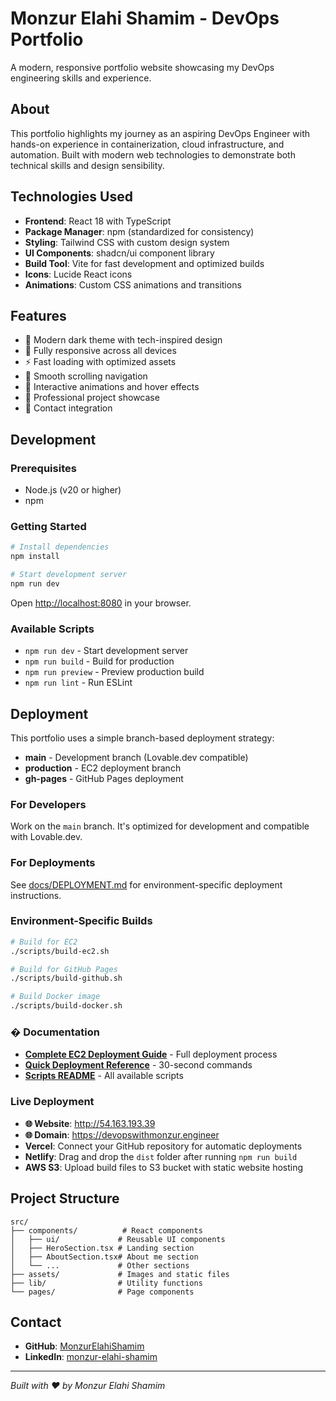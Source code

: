 # Monzur Elahi Shamim - DevOps Portfolio

A modern, responsive portfolio website showcasing my DevOps engineering skills and experience.

## About

This portfolio highlights my journey as an aspiring DevOps Engineer with hands-on experience in containerization, cloud infrastructure, and automation. Built with modern web technologies to demonstrate both technical skills and design sensibility.

## Technologies Used

- **Frontend**: React 18 with TypeScript
- **Package Manager**: npm (standardized for consistency)
- **Styling**: Tailwind CSS with custom design system
- **UI Components**: shadcn/ui component library
- **Build Tool**: Vite for fast development and optimized builds
- **Icons**: Lucide React icons
- **Animations**: Custom CSS animations and transitions

## Features

- 🎨 Modern dark theme with tech-inspired design
- 📱 Fully responsive across all devices
- ⚡ Fast loading with optimized assets
- 🎯 Smooth scrolling navigation
- 💫 Interactive animations and hover effects
- 🔧 Professional project showcase
- 📧 Contact integration

## Development

### Prerequisites

- Node.js (v20 or higher)
- npm

### Getting Started

```bash
# Install dependencies
npm install

# Start development server
npm run dev
```

Open [http://localhost:8080](http://localhost:8080) in your browser.

### Available Scripts

- `npm run dev` - Start development server
- `npm run build` - Build for production
- `npm run preview` - Preview production build  
- `npm run lint` - Run ESLint

## Deployment

This portfolio uses a simple branch-based deployment strategy:

- **main** - Development branch (Lovable.dev compatible)
- **production** - EC2 deployment branch  
- **gh-pages** - GitHub Pages deployment

### For Developers
Work on the `main` branch. It's optimized for development and compatible with Lovable.dev.

### For Deployments
See [docs/DEPLOYMENT.md](docs/DEPLOYMENT.md) for environment-specific deployment instructions.

### Environment-Specific Builds

```bash
# Build for EC2
./scripts/build-ec2.sh

# Build for GitHub Pages  
./scripts/build-github.sh

# Build Docker image
./scripts/build-docker.sh
```

### � Documentation

- **[Complete EC2 Deployment Guide](docs/EC2_DEPLOYMENT_GUIDE.md)** - Full deployment process
- **[Quick Deployment Reference](docs/EC2_QUICK_DEPLOY.md)** - 30-second commands
- **[Scripts README](scripts/README.md)** - All available scripts

### Live Deployment

- **🌐 Website**: http://54.163.193.39
- **🌐 Domain**: https://devopswithmonzur.engineer
- **Vercel**: Connect your GitHub repository for automatic deployments
- **Netlify**: Drag and drop the `dist` folder after running `npm run build`
- **AWS S3**: Upload build files to S3 bucket with static website hosting

## Project Structure

```
src/
├── components/          # React components
│   ├── ui/             # Reusable UI components
│   ├── HeroSection.tsx # Landing section
│   ├── AboutSection.tsx# About me section
│   └── ...             # Other sections
├── assets/             # Images and static files
├── lib/                # Utility functions
└── pages/              # Page components
```

## Contact

- **GitHub**: [MonzurElahiShamim](https://github.com/MonzurElahiShamim)
- **LinkedIn**: [monzur-elahi-shamim](https://www.linkedin.com/in/monzur-elahi-shamim/)

---

*Built with ❤️ by Monzur Elahi Shamim*